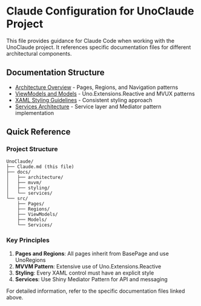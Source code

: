 # Claude Configuration for UnoClaude Project

This file provides guidance for Claude Code when working with the UnoClaude project. It references specific documentation files for different architectural components.

## Documentation Structure

- [Architecture Overview](./docs/architecture/README.md) - Pages, Regions, and Navigation patterns
- [ViewModels and Models](./docs/mvvm/README.md) - Uno.Extensions.Reactive and MVUX patterns
- [XAML Styling Guidelines](./docs/styling/README.md) - Consistent styling approach
- [Services Architecture](./docs/services/README.md) - Service layer and Mediator pattern implementation

## Quick Reference

### Project Structure
```
UnoClaude/
├── Claude.md (this file)
├── docs/
│   ├── architecture/
│   ├── mvvm/
│   ├── styling/
│   └── services/
└── src/
    ├── Pages/
    ├── Regions/
    ├── ViewModels/
    ├── Models/
    └── Services/
```

### Key Principles
1. **Pages and Regions**: All pages inherit from BasePage and use UnoRegions
2. **MVVM Pattern**: Extensive use of Uno.Extensions.Reactive
3. **Styling**: Every XAML control must have an explicit style
4. **Services**: Use Shiny Mediator Pattern for API and messaging

For detailed information, refer to the specific documentation files linked above.